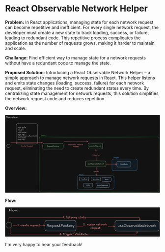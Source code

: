 <h1>React Observable Network Helper</h1>

**Problem:** In React applications, managing state for each network request can become repetitive and inefficient. For every single network request, the developer must create a new state to track loading, success, or failure, leading to redundant code. This repetitive process complicates the application as the number of requests grows, making it harder to maintain and scale.

**Challange:** Find efficient way to manage state for a network requests without have a redundant code to manage the state.

**Proposed Solution**: Introducing a React Observable Network Helper – a simple approach to manage network requests in React. This helper listens and emits state changes (loading, success, failure) for each network request, eliminating the need to create redundant states every time. By centralizing state management for network requests, this solution simplifies the network request code and reduces repetition.

**Overview:**

![overview](./documentation/overview.png)

**Flow:**

![flow](./documentation/flow.png)

I'm very happy to hear your feedback!
